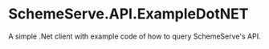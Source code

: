 # SchemeServe.API.ExampleDotNET
A simple .Net client with example code of how to query SchemeServe's API. 
